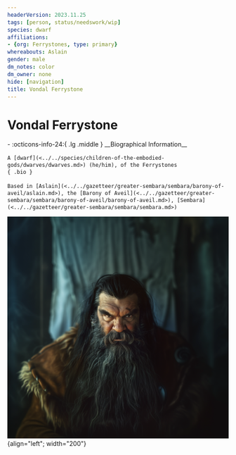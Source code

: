 ```yaml
---
headerVersion: 2023.11.25
tags: [person, status/needswork/wip]
species: dwarf
affiliations:
- {org: Ferrystones, type: primary}
whereabouts: Aslain
gender: male
dm_notes: color
dm_owner: none
hide: [navigation]
title: Vondal Ferrystone
---
```

# Vondal Ferrystone
<div class="grid cards ext-narrow-margin ext-one-column" markdown>
- :octicons-info-24:{ .lg .middle } __Biographical Information__

    A [dwarf](<../../species/children-of-the-embodied-gods/dwarves/dwarves.md>) (he/him), of the Ferrystones  
    { .bio }

    Based in [Aslain](<../../gazetteer/greater-sembara/sembara/barony-of-aveil/aslain.md>), the [Barony of Aveil](<../../gazetteer/greater-sembara/sembara/barony-of-aveil/barony-of-aveil.md>), [Sembara](<../../gazetteer/greater-sembara/sembara/sembara.md>)
</div>


![Vondal Ferrystone](../../assets/vondal-ferrystone.png){align="left"; width="200"}